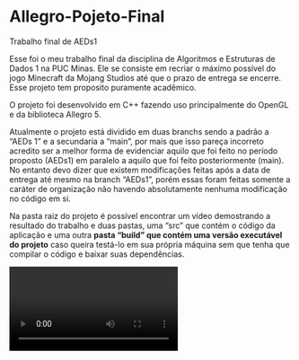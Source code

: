 # Allegro-Pojeto-Final
 Trabalho final de AEDs1

Esse foi o meu trabalho final da disciplina de Algoritmos e Estruturas de Dados 1 na PUC Minas. Ele se consiste em recriar o máximo possível do jogo Minecraft da Mojang Studios até que o prazo de entrega se encerre. Esse projeto tem proposito puramente acadêmico. 

O projeto foi desenvolvido em C++ fazendo uso principalmente do OpenGL e da biblioteca Allegro 5. 

Atualmente o projeto está dividido em duas branchs sendo a padrão a “AEDs 1” e a secundaria a “main”, por mais que isso pareça incorreto acredito ser a melhor forma de evidenciar aquilo que foi feito no período proposto (AEDs1) em paralelo a aquilo que foi feito posteriormente (main). No entanto devo dizer que existem modificações feitas após a data de entrega até mesmo na branch “AEDs1”, porém essas foram feitas somente a caráter de organização não havendo absolutamente nenhuma modificação no código em si. 

Na pasta raiz do projeto é possível encontrar um vídeo demostrando a resultado do trabalho e duas pastas, uma “src” que contém o código da aplicação e uma outra **pasta “build” que contém uma versão executável do projeto** caso queira testá-lo em sua própria máquina sem que tenha que compilar o código e baixar suas dependências. 

<video src="../GameplayVideo.mp4" controls title="Title"></video>
